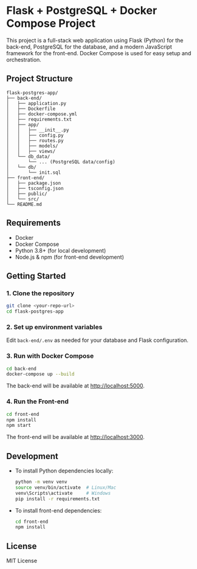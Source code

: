 # Flask + PostgreSQL + Docker Compose Project

This project is a full-stack web application using Flask (Python) for the back-end, PostgreSQL for the database, and a modern JavaScript framework for the front-end. Docker Compose is used for easy setup and orchestration.

## Project Structure

```
flask-postgres-app/
├── back-end/
│   ├── application.py
│   ├── Dockerfile
│   ├── docker-compose.yml
│   ├── requirements.txt
│   ├── app/
│   │   ├── __init__.py
│   │   ├── config.py
│   │   ├── routes.py
│   │   ├── models/
│   │   ├── views/
│   └── db_data/
│       └── ... (PostgreSQL data/config)
│   └── db/
│       └── init.sql
├── front-end/
│   ├── package.json
│   ├── tsconfig.json
│   ├── public/
│   └── src/
└── README.md
```

## Requirements

- Docker
- Docker Compose
- Python 3.8+ (for local development)
- Node.js & npm (for front-end development)

## Getting Started

### 1. Clone the repository

```bash
git clone <your-repo-url>
cd flask-postgres-app
```

### 2. Set up environment variables

Edit `back-end/.env` as needed for your database and Flask configuration.

### 3. Run with Docker Compose

```bash
cd back-end
docker-compose up --build
```

The back-end will be available at [http://localhost:5000](http://localhost:5000).

### 4. Run the Front-end

```bash
cd front-end
npm install
npm start
```

The front-end will be available at [http://localhost:3000](http://localhost:3000).

## Development

- To install Python dependencies locally:
  ```bash
  python -m venv venv
  source venv/bin/activate  # Linux/Mac
  venv\Scripts\activate     # Windows
  pip install -r requirements.txt
  ```

- To install front-end dependencies:
  ```bash
  cd front-end
  npm install
  ```

## License

MIT License
